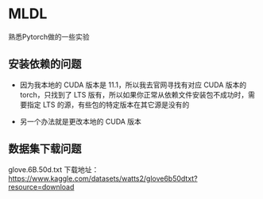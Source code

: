 # MLDL
熟悉Pytorch做的一些实验

## 安装依赖的问题

+ 因为我本地的 CUDA 版本是 11.1，所以我去官网寻找有对应 CUDA 版本的 torch，只找到了 LTS 版有，所以如果你正常从依赖文件安装包不成功时，需要指定 LTS 的源，有些包的特定版本在其它源是没有的

+ 另一个办法就是更改本地的 CUDA 版本

## 数据集下载问题

glove.6B.50d.txt 下载地址：https://www.kaggle.com/datasets/watts2/glove6b50dtxt?resource=download
